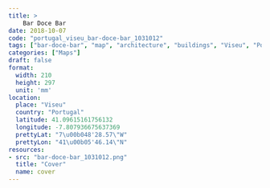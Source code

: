 ```yaml
---
title: > 
    Bar Doce Bar
date: 2018-10-07
code: "portugal_viseu_bar-doce-bar_1031012"
tags: ["bar-doce-bar", "map", "architecture", "buildings", "Viseu", "Portugal"]
categories: ["Maps"]
draft: false
format:
  width: 210
  height: 297
  unit: 'mm'
location:
  place: "Viseu"
  country: "Portugal"
  latitude: 41.09615161756132
  longitude: -7.807936675637369
  prettyLat: "7\u00b048'28.57\"W"
  prettyLon: "41\u00b05'46.14\"N"
resources:
- src: "bar-doce-bar_1031012.png"
  title: "Cover"
  name: cover
---
```

